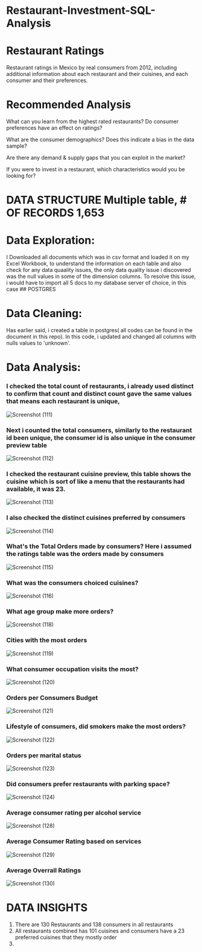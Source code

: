 # Restaurant-Investment-SQL-Analysis
# Restaurant Ratings
Restaurant ratings in Mexico by real consumers from 2012, including additional information about each restaurant and their cuisines, and each consumer and their preferences.

# Recommended Analysis
What can you learn from the highest rated restaurants? Do consumer preferences have an effect on ratings?

What are the consumer demographics? Does this indicate a bias in the data sample?

Are there any demand & supply gaps that you can exploit in the market?

If you were to invest in a restaurant, which characteristics would you be looking for?


# DATA STRUCTURE Multiple table, # OF RECORDS 1,653
# Data Exploration: 
I Downloaded all documents which was in csv format and loaded it on my Excel Workbook, to understand the information on each table and also check for any data quaality issues, the only data quality issue i discovered was the null values in some of the dimension columns. To resolve this issue, i would have to import all 5 docs to my database server  of choice, in this case ## POSTGRES
  
# Data Cleaning: 
Has earlier said, i created a table in postgres( all codes can be found in the document in this repo). In this code, i updated and changed all columns with nulls values to 'unknown'.

# Data Analysis:
### I checked the total count of restaurants, i already used distinct to confirm that count and distinct count gave the same values that means each restaurant is unique,
![Screenshot (111)](https://user-images.githubusercontent.com/41531796/200144613-bce6ed4f-4499-48a7-89b8-ef82dfd565a2.png)

### Next i counted the total consumers, similarly to the restaurant id been unique, the consumer id is also unique in the consumer preview table
![Screenshot (112)](https://user-images.githubusercontent.com/41531796/200144715-8febc48f-79e0-49a1-83f3-1f29b7fc61b0.png)

### I checked the restaurant cuisine preview, this table shows the cuisine which is sort of like a menu that the restaurants had available, it was 23.
![Screenshot (113)](https://user-images.githubusercontent.com/41531796/200144964-dab2272a-6e11-4c73-9800-e0a775da7bce.png)

### I also checked the distinct cuisines preferred by consumers
![Screenshot (114)](https://user-images.githubusercontent.com/41531796/200145128-271bb0c3-760d-4b52-a6b5-610a90a30281.png)

### What's the Total Orders made by consumers? Here i assumed the ratings table was the orders made by consumers

![Screenshot (115)](https://user-images.githubusercontent.com/41531796/200145807-0113b1c2-bb76-4aad-9dc7-cbb4590f8bf6.png)

### What was the consumers choiced cuisines?
![Screenshot (116)](https://user-images.githubusercontent.com/41531796/200145829-118c22dc-dee9-4587-9b6e-6d6a2a169d9a.png)

### What age group make more orders?
![Screenshot (118)](https://user-images.githubusercontent.com/41531796/200145864-c9d9a88c-47a7-4822-a548-59bbd9230977.png)

### Cities with the most orders
![Screenshot (119)](https://user-images.githubusercontent.com/41531796/200145902-a07a0c1f-fbdb-49cf-bfb8-e3fc6b89e980.png)

### What consumer occupation visits the most?
![Screenshot (120)](https://user-images.githubusercontent.com/41531796/200145916-1632ee0b-14f5-4163-8a6f-d158a3fdf225.png)

### Orders per Consumers Budget
![Screenshot (121)](https://user-images.githubusercontent.com/41531796/200145995-b93c1371-0297-4313-85df-3e71584adb05.png)

### Lifestyle  of consumers, did smokers make the most orders?
![Screenshot (122)](https://user-images.githubusercontent.com/41531796/200146035-5c94a571-cca5-484d-a7a1-f2d1f9eaff42.png)

### Orders per marital status
![Screenshot (123)](https://user-images.githubusercontent.com/41531796/200146102-162df9b9-484a-48c0-b8eb-d3a70b4a50d2.png)

### Did consumers prefer restaurants with parking space?
![Screenshot (124)](https://user-images.githubusercontent.com/41531796/200146144-fbac397a-bce5-4151-98c3-301fee3fc71e.png)


### Average consumer rating per alcohol service
![Screenshot (128)](https://user-images.githubusercontent.com/41531796/200146281-c4ce023a-8e9c-49c7-8d4e-fbb6d6c73c6e.png)


### Average Consumer Rating based on services 
![Screenshot (129)](https://user-images.githubusercontent.com/41531796/200146544-2bfce202-2e7d-4c2e-baa8-dbaa0e8fffa0.png)


### Average Overrall Ratings
![Screenshot (130)](https://user-images.githubusercontent.com/41531796/200146573-63063b4a-718d-4b9d-adfa-5c4111c891bc.png)


# DATA INSIGHTS
1.  There are 130 Restaurants and 138 consumers in all restaurants 
2.  All restaurants combined has 101 cuisines and consumers have a 23 preferred cuisines that they mostly order
3.  
